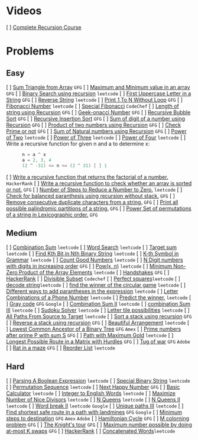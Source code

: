 # Videos
[ ] [Complete Recursion Course](https://www.youtube.com/playlist?list=PL9gnSGHSqcnp39cTyB1dTZ2pJ04Xmdrod)

# Problems

## Easy
[ ] [Sum Triangle from Array](https://www.geeksforgeeks.org/sum-triangle-from-array/) `GFG`
[ ] [Maximum and Minimum value in an array](https://www.geeksforgeeks.org/recursive-programs-to-find-minimum-and-maximum-elements-of-array/) `GFG`
[ ] [Binary Search using recursion](https://leetcode.com/problems/binary-search/) `leetcode`
[ ] [First Uppercase Letter in a String](https://www.geeksforgeeks.org/first-uppercase-letter-in-a-string-iterative-and-recursive/) `GFG`
[ ] [Reverse String](https://leetcode.com/problems/reverse-string/) `leetcode`
[ ] [Print 1 To N Without Loop](https://practice.geeksforgeeks.org/problems/print-1-to-n-without-using-loops-1587115620/1/) `GFG`
[ ] [Fibonacci Number](https://leetcode.com/problems/fibonacci-number/) `leetcode`
[ ] [Special Fibonacci](https://www.codechef.com/problems/FIBXOR01/) `CodeChef`
[ ] [Length of string using Recursion](https://www.geeksforgeeks.org/program-for-length-of-a-string-using-recursion/) `GFG`
[ ] [Geek-onacci Number](https://practice.geeksforgeeks.org/problems/geek-onacci-number/0/) `GFG`
[ ] [Recursive Bubble Sort](https://www.geeksforgeeks.org/recursive-bubble-sort/) `GFG`
[ ] [Recursive Insertion Sort](https://www.geeksforgeeks.org/recursive-insertion-sort/) `GFG`
[ ] [Sum of digit of a number using Recursion](https://www.geeksforgeeks.org/sum-digit-number-using-recursion/) `GFG`
[ ] [Product of two numbers using Recursion](https://www.geeksforgeeks.org/product-2-numbers-using-recursion/) `GFG`
[ ] [Check Prime or not](https://www.geeksforgeeks.org/recursive-program-prime-number/) `GFG`
[ ] [Sum of Natural numbers using Recursion](https://www.geeksforgeeks.org/sum-of-natural-numbers-using-recursion/) `GFG`
[ ] [Power of Two](https://leetcode.com/problems/power-of-two/) `leetcode`
[ ] [Power of Three](https://leetcode.com/problems/power-of-three/) `leetcode`
[ ] [Power of Four](https://leetcode.com/problems/power-of-four/) `leetcode`
[ ] Write a recursive function for given n and a to determine x:
```java
      n = a ^ x 
      a = 2, 3, 4
      (2 ^ -31) <= n <= (2 ^ 31) [ ] 1      
```
[ ] [Write a recursive function that returns the factorial of a number.](https://www.hackerrank.com/challenges/30-recursion/problem) `HackerRank`
[ ] [Write a recursive function to check whether an array is sorted or not.](https://www.geeksforgeeks.org/program-check-array-sorted-not-iterative-recursive) `GFG`
[ ] [Number of Steps to Reduce a Number to Zero.](https://leetcode.com/problems/number-of-steps-to-reduce-a-number-to-zero/) `leetcode`
[ ] [Check for balanced paranthesis using recursion without stack.](https://www.geeksforgeeks.org/check-for-balanced-parenthesis-without-using-stack/) `GFG`
[ ] [Remove consecutive duplicate characters from a string.](https://www.geeksforgeeks.org/remove-consecutive-duplicates-string/) `GFG` 
[ ] [Print all possible palindromic partitions of a string.](https://www.geeksforgeeks.org/given-a-string-print-all-possible-palindromic-partition/) `GFG`
[ ] [Power Set of permutations of a string in Lexicographic order.](https://www.geeksforgeeks.org/powet-set-lexicographic-order/) `GFG`

## Medium
[ ] [Combination Sum](https://leetcode.com/problems/combination-sum/) `leetcode`
[ ] [Word Search](https://leetcode.com/problems/word-search/) `leetcode`
[ ] [Target sum](https://leetcode.com/problems/target-sum/) `leetcode`
[ ] [Find Kth Bit in Nth Binary String](https://leetcode.com/problems/find-kth-bit-in-nth-binary-string/) `leetcode`
[ ] [K-th Symbol in Grammar](https://leetcode.com/problems/k-th-symbol-in-grammar/) `leetcode`
[ ] [Count Good Numbers](https://leetcode.com/problems/count-good-numbers/) `leetcode`
[ ] [N Digit numbers with digits in increasing order](https://practice.geeksforgeeks.org/problems/n-digit-numbers-with-digits-in-increasing-order5903/1/) `GFG`
[ ] [Pow(x, n)](https://leetcode.com/problems/powx-n/) `leetcode`
[ ] [Minimum Non-Zero Product of the Array Elements](https://leetcode.com/problems/minimum-non-zero-product-of-the-array-elements/) `leetcode`
[ ] [Handshakes](https://practice.geeksforgeeks.org/problems/handshakes1303/1/) `GFG`
[ ] [HackerRank](https://www.hackerrank.com/domains/algorithms?filters%5Bsubdomains%5D%5B%5D=recursion&filters%5Bdifficulty%5D%5B%5D=medium)
[ ] [Divisible Subset](https://www.codechef.com/problems/DIVSUBS)  `Codechef`
[ ] [Perfect squares](https://leetcode.com/problems/perfect-squares/)`leetcode`
[ ] [decode string](https://leetcode.com/problems/decode-string/)`leetcode`
[ ] [find the winner of the circular game](https://leetcode.com/problems/find-the-winner-of-the-circular-game/) `leetcode`
[ ] [Different ways to add parantheses in the expression](https://leetcode.com/problems/different-ways-to-add-parentheses/) `leetcode`
[ ] [Letter Combinations of a Phone Number](https://leetcode.com/problems/letter-combinations-of-a-phone-number/) `leetcode`
[ ] [Predict the winner.](https://leetcode.com/problems/predict-the-winner/) `leetcode`
[ ] [Gray code](https://practice.geeksforgeeks.org/problems/gray-code-1611215248/1/) `GFG` `Google`
[ ] [Combination Sum II](https://leetcode.com/problems/combination-sum-ii/) `leetcode`
[ ] [combination Sum III](https://leetcode.com/problems/combination-sum-iii/) `leetcode`
[ ] [Sudoku Solver](https://leetcode.com/problems/sudoku-solver/) `leetcode`
[ ] [Letter tile possibilities](https://leetcode.com/problems/letter-tile-possibilities/) `leetcode`
[ ] [All Paths From Source to Target](https://leetcode.com/problems/all-paths-from-source-to-target/) `leetcode`
[ ] [Sort a stack using recursion](https://www.geeksforgeeks.org/sort-a-stack-using-recursion/) `GFG`
[ ] [Reverse a stack using recursion](https://www.geeksforgeeks.org/reverse-a-stack-using-recursion/) `GFG`
[ ] [Beautiful Arrangement](https://leetcode.com/problems/beautiful-arrangement/) `leetcode`
[ ] [Lowest Common Ancestor of a Binary Tree](https://practice.geeksforgeeks.org/problems/lowest-common-ancestor-in-a-binary-tree/1/) `GFG` `Amex`
[ ] [Prime numbers after prime P with sum S](https://www.geeksforgeeks.org/prime-numbers-after-prime-p-with-sum-s/) `GFG`
[ ] [Path with Maximum Gold](https://leetcode.com/problems/path-with-maximum-gold/) `leetcode`
[ ] [Longest Possible Route in a Matrix with Hurdles](https://www.geeksforgeeks.org/longest-possible-route-in-a-matrix-with-hurdles/) `GFG`
[ ] [Tug of war](https://www.geeksforgeeks.org/tug-of-war/) `GFG` `Adobe`
[ ] [Rat in a maze](https://www.geeksforgeeks.org/rat-in-a-maze-backtracking-2/) `GFG`
[ ] [Reorder List](https://leetcode.com/problems/reorder-list/) `leetcode`

## Hard
[ ] [Parsing A Boolean Expression](https://leetcode.com/problems/parsing-a-boolean-expression/) `leetcode`
[ ] [Special Binary String](https://leetcode.com/problems/special-binary-string/) `leetcode`
[ ] [Permutation Sequence](https://leetcode.com/problems/permutation-sequence/) `leetcode`
[ ] [Next Happy Number](https://practice.geeksforgeeks.org/problems/next-happy-number4538/1/) `GFG`
[ ] [Basic Calculator](https://leetcode.com/problems/basic-calculator/) `leetcode`
[ ] [Integer to English Words](https://leetcode.com/problems/integer-to-english-words/) `leetcode`
[ ] [Maximize Number of Nice Divisors](https://leetcode.com/problems/maximize-number-of-nice-divisors/) `leetcode`
[ ] [N Queens](https://leetcode.com/problems/n-queens/) `leetcode`
[ ] [N Queens II](https://leetcode.com/problems/n-queens-ii/) `leetcode`
[ ] [Word break II](https://leetcode.com/problems/word-break-ii/) `leetcode` `Google`
[ ] [Unique paths III](https://leetcode.com/problems/unique-paths-iii/) `leetcode`
[ ] [Find shortest safe route in a path with landmines](https://www.geeksforgeeks.org/find-shortest-safe-route-in-a-path-with-landmines/) `GFG` `Google`
[ ] [Minimum steps to destination](https://practice.geeksforgeeks.org/problems/minimum-number-of-steps-to-reach-a-given-number5234/1/) `GFG` `Amex` `Adobe`
[ ] [Hamiltonian Cycle](https://www.geeksforgeeks.org/hamiltonian-cycle-backtracking-6/) `GFG`
[ ] [M colorning problem](https://www.geeksforgeeks.org/m-coloring-problem-backtracking-5/) `GFG`
[ ] [The Knight's tour](https://www.geeksforgeeks.org/the-knights-tour-problem-backtracking-1/) `GFG`
[ ] [Maximum number possible by doing at-most K swaps](https://www.geeksforgeeks.org/find-maximum-number-possible-by-doing-at-most-k-swaps/) `GFG`
[ ] [HackerRank](https://www.hackerrank.com/domains/algorithms?filters%5Bsubdomains%5D%5B%5D=recursion&filters%5Bdifficulty%5D%5B%5D=hard)
[ ] [Concatenated Words](https://leetcode.com/problems/concatenated-words/)`leetcode`
